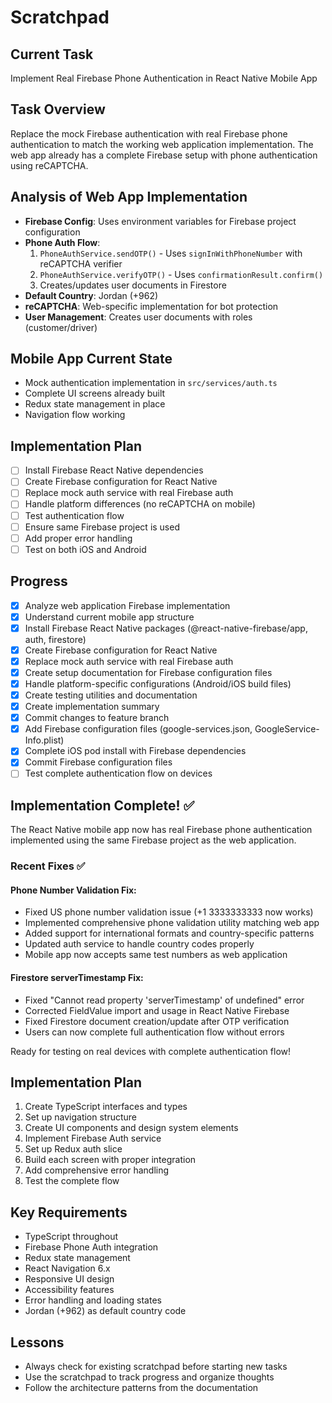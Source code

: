 # Scratchpad

## Current Task
Implement Real Firebase Phone Authentication in React Native Mobile App

## Task Overview
Replace the mock Firebase authentication with real Firebase phone authentication to match the working web application implementation. The web app already has a complete Firebase setup with phone authentication using reCAPTCHA.

## Analysis of Web App Implementation
- **Firebase Config**: Uses environment variables for Firebase project configuration
- **Phone Auth Flow**:
  1. `PhoneAuthService.sendOTP()` - Uses `signInWithPhoneNumber` with reCAPTCHA verifier
  2. `PhoneAuthService.verifyOTP()` - Uses `confirmationResult.confirm()`
  3. Creates/updates user documents in Firestore
- **Default Country**: Jordan (+962)
- **reCAPTCHA**: Web-specific implementation for bot protection
- **User Management**: Creates user documents with roles (customer/driver)

## Mobile App Current State
- Mock authentication implementation in `src/services/auth.ts`
- Complete UI screens already built
- Redux state management in place
- Navigation flow working

## Implementation Plan
- [ ] Install Firebase React Native dependencies
- [ ] Create Firebase configuration for React Native
- [ ] Replace mock auth service with real Firebase auth
- [ ] Handle platform differences (no reCAPTCHA on mobile)
- [ ] Test authentication flow
- [ ] Ensure same Firebase project is used
- [ ] Add proper error handling
- [ ] Test on both iOS and Android

## Progress
- [x] Analyze web application Firebase implementation
- [x] Understand current mobile app structure
- [x] Install Firebase React Native packages (@react-native-firebase/app, auth, firestore)
- [x] Create Firebase configuration for React Native
- [x] Replace mock auth service with real Firebase auth
- [x] Create setup documentation for Firebase configuration files
- [x] Handle platform-specific configurations (Android/iOS build files)
- [x] Create testing utilities and documentation
- [x] Create implementation summary
- [x] Commit changes to feature branch
- [x] Add Firebase configuration files (google-services.json, GoogleService-Info.plist)
- [x] Complete iOS pod install with Firebase dependencies
- [x] Commit Firebase configuration files
- [ ] Test complete authentication flow on devices

## Implementation Complete! ✅
The React Native mobile app now has real Firebase phone authentication
implemented using the same Firebase project as the web application.

### Recent Fixes ✅

#### Phone Number Validation Fix:
- Fixed US phone number validation issue (+1 3333333333 now works)
- Implemented comprehensive phone validation utility matching web app
- Added support for international formats and country-specific patterns
- Updated auth service to handle country codes properly
- Mobile app now accepts same test numbers as web application

#### Firestore serverTimestamp Fix:
- Fixed "Cannot read property 'serverTimestamp' of undefined" error
- Corrected FieldValue import and usage in React Native Firebase
- Fixed Firestore document creation/update after OTP verification
- Users can now complete full authentication flow without errors

Ready for testing on real devices with complete authentication flow!

## Implementation Plan
1. Create TypeScript interfaces and types
2. Set up navigation structure
3. Create UI components and design system elements
4. Implement Firebase Auth service
5. Set up Redux auth slice
6. Build each screen with proper integration
7. Add comprehensive error handling
8. Test the complete flow

## Key Requirements
- TypeScript throughout
- Firebase Phone Auth integration
- Redux state management
- React Navigation 6.x
- Responsive UI design
- Accessibility features
- Error handling and loading states
- Jordan (+962) as default country code

## Lessons
- Always check for existing scratchpad before starting new tasks
- Use the scratchpad to track progress and organize thoughts
- Follow the architecture patterns from the documentation
